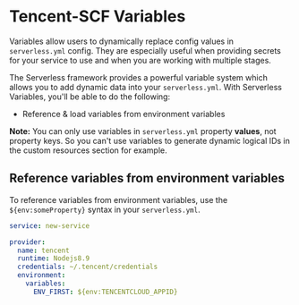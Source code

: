 
# Tencent-SCF Variables

Variables allow users to dynamically replace config values in `serverless.yml` config. They are especially useful when providing secrets for your service to use and when you are working with multiple stages.

The Serverless framework provides a powerful variable system which allows you to add dynamic data into your `serverless.yml`. With Serverless Variables, you'll be able to do the following:

- Reference & load variables from environment variables

**Note:** You can only use variables in `serverless.yml` property **values**, not property keys. So you can't use variables to generate dynamic logical IDs in the custom resources section for example.

## Reference variables from environment variables

To reference variables from environment variables, use the `${env:someProperty}` syntax in your `serverless.yml`.

```yml
service: new-service

provider:
  name: tencent
  runtime: Nodejs8.9
  credentials: ~/.tencent/credentials
  environment:
    variables:
      ENV_FIRST: ${env:TENCENTCLOUD_APPID}
```


